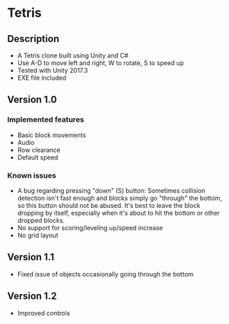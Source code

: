 # Tetris

## Description

- A Tetris clone built using Unity and C#
- Use A-D to move left and right, W to rotate, S to speed up
- Tested with Unity 2017.3
- EXE file included

## Version 1.0 

### Implemented features

- Basic block movements
- Audio
- Row clearance
- Default speed

### Known issues

- A bug regarding pressing "down" (S) button: Sometimes collision detection isn't fast enough and blocks simply go "through" the bottom, so this button should not be abused. It's best to leave the block dropping by itself, especially when it's about to hit the bottom or other dropped blocks.
- No support for scoring/leveling up/speed increase
- No grid layout

## Version 1.1

- Fixed issue of objects occasionally going through the bottom

## Version 1.2

- Improved controls
